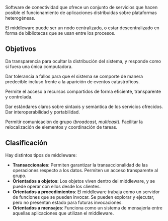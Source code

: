 Software de conectividad que ofrece un conjunto de servicios que hacen posible el funcionamiento de aplicaciones distribuidas sobre plataformas heterogéneas.

El middleware puede ser un nodo centralizado, o estar descentralizado en forma de bibliotecas que se usan entre los procesos.

## Objetivos

Da transparencia para ocultar la distribución del sistema, y responde como si fuera una única computadora.

Dar tolerancia a fallos para que el sistema se comporte de manera predecible incluso frente a la aparición de eventos catastróficos.

Permite el acceso a recursos compartidos de forma eficiente, transparente y controlada.

Dar estándares claros sobre sintaxis y semántica de los servicios ofrecidos. Dar interoperabilidad y portabilidad.

Permitir comunicación de grupo (*broadcast*, *multicast*). Facilitar la relocalización de elementos y coordinación de tareas.

## Clasificación

Hay distintos tipos de middleware:

- **Transaccionales**: Permiten garantizar la transaccionalidad de las operaciones respecto a los datos. Permiten un acceso transparente al grupo.
- **Orientados a objetos**: Los objetos viven dentro del middleware, y se puede operar con ellos desde los clientes.
- **Orientados a procedimientos**: El middleware trabaja como un servidor de funciones que se pueden invocar. Se pueden explorar y ejecutar, pero no presentan estado para futuras invocaciones.
- **Orientados a mensajes**: Funciona como un sistema de mensajería entre aquellas aplicaciones que utilizan el middleware.
